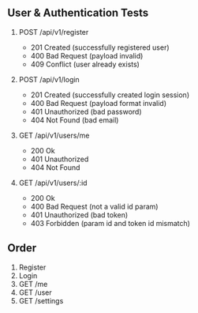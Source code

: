 ## User & Authentication Tests

1. POST /api/v1/register
    - 201 Created (successfully registered user)
    - 400 Bad Request (payload invalid)
    - 409 Conflict (user already exists) 

2. POST /api/v1/login
    - 201 Created (successfully created login session)
    - 400 Bad Request (payload format invalid)
    - 401 Unauthorized (bad password)
    - 404 Not Found (bad email) 

3. GET /api/v1/users/me
    - 200 Ok
    - 401 Unauthorized
    - 404 Not Found

4. GET /api/v1/users/:id
    - 200 Ok
    - 400 Bad Request (not a valid id param)
    - 401 Unauthorized (bad token)
    - 403 Forbidden (param id and token id mismatch)

## Order

1. Register
2. Login
3. GET /me
4. GET /user
5. GET /settings